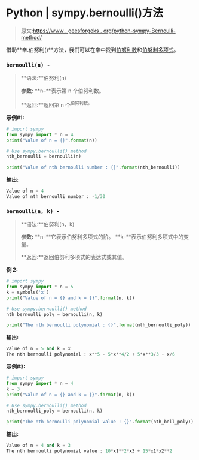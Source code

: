 # Python | sympy.bernoulli()方法

> 原文:[https://www . geesforgeks . org/python-sympy-Bernoulli-method/](https://www.geeksforgeeks.org/python-sympy-bernoulli-method/)

借助**辛.伯努利()**方法，我们可以在辛中找到[伯努利数](https://en.wikipedia.org/wiki/Bernoulli_number)和[伯努利多项式](https://en.wikipedia.org/wiki/Bernoulli_polynomial)。

### `bernoulli(n) -`

> **语法:**伯努利(n)
> 
> **参数:**
> **n–**表示第 n 个伯努利数。
> 
> **返回:**返回第 n 个<sup>伯努利数。</sup>

**示例#1:**

```py
# import sympy 
from sympy import * n = 4
print("Value of n = {}".format(n))

# Use sympy.bernoulli() method 
nth_bernoulli = bernoulli(n)  

print("Value of nth bernoulli number : {}".format(nth_bernoulli))  
```

**输出:**

```py
Value of n = 4
Value of nth bernoulli number : -1/30

```

### `bernoulli(n, k) -`

> **语法:**伯努利(n，k)
> 
> **参数:**
> **n–**它表示伯努利多项式的阶。
> **k–**表示伯努利多项式中的变量。
> 
> **返回:**返回伯努利多项式的表达式或其值。

**例 2:**

```py
# import sympy 
from sympy import * n = 5
k = symbols('x')
print("Value of n = {} and k = {}".format(n, k))

# Use sympy.bernoulli() method 
nth_bernoulli_poly = bernoulli(n, k)  

print("The nth bernoulli polynomial : {}".format(nth_bernoulli_poly))  
```

**输出:**

```py
Value of n = 5 and k = x
The nth bernoulli polynomial : x**5 - 5*x**4/2 + 5*x**3/3 - x/6

```

**示例#3:**

```py
# import sympy 
from sympy import * n = 4
k = 3
print("Value of n = {} and k = {}".format(n, k))

# Use sympy.bernoulli() method 
nth_bernoulli_poly = bernoulli(n, k)  

print("The nth bernoulli polynomial value : {}".format(nth_bell_poly))  
```

**输出:**

```py
Value of n = 4 and k = 3
The nth bernoulli polynomial value : 10*x1**2*x3 + 15*x1*x2**2

```